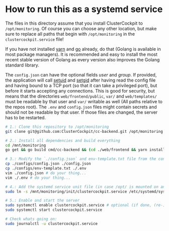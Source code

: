# How to run this as a systemd service

The files in this directory assume that you install ClusterCockpit to `/opt/monitoring`.
Of course you can choose any other location, but make sure to replace all paths that begin with `/opt/monitoring` in the `clustercockpit.service` file!

If you have not installed [yarn](https://yarnpkg.com/getting-started/install) and [go](https://go.dev/doc/install) already, do that (Golang is available in most package managers).
It is recommended and easy to install the most recent stable version of Golang as every version also improves the Golang standard library.

The `config.json` can have the optional fields *user* and *group*.
If provided, the application will call [setuid](https://man7.org/linux/man-pages/man2/setuid.2.html) and [setgid](https://man7.org/linux/man-pages/man2/setgid.2.html) after having read the config file and having bound to a TCP port (so that it can take a privileged port), but before it starts accepting any connections.
This is good for security, but means that the directories `web/frontend/public`, `var/` and `web/templates/` must be readable by that user and `var/` writable as well (All paths relative to the repos root).
The `.env` and `config.json` files might contain secrets and should not be readable by that user.
If those files are changed, the server has to be restarted.

```sh
# 1.: Clone this repository to /opt/monitoring
git clone git@github.com:ClusterCockpit/cc-backend.git /opt/monitoring

# 2.: Install all dependencies and build everything
cd /mnt/monitoring
go get && go build cmd/cc-backend && (cd ./web/frontend && yarn install && yarn build)

# 3.: Modify the `./config.json` and env-template.txt file from the configs directory to your liking and put it in the repo root
cp ./configs/config.json ./config.json
cp ./configs/env-template.txt ./.env
vim ./config.json # do your thing...
vim ./.env # do your thing...

# 4.: Add the systemd service unit file (in case /opt/ is mounted on another file system it may be better to copy the file to /etc)
sudo ln -s /mnt/monitoring/init/clustercockpit.service /etc/systemd/system/clustercockpit.service

# 5.: Enable and start the server
sudo systemctl enable clustercockpit.service # optional (if done, (re-)starts automatically)
sudo systemctl start clustercockpit.service

# Check whats going on:
sudo journalctl -u clustercockpit.service
```
